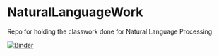 # NaturalLanguageWork
Repo for holding the classwork done for Natural Language Processing

[![Binder](https://mybinder.org/badge_logo.svg)](https://mybinder.org/v2/gh/jkuei001/NaturalLanguageWork.git/master)
